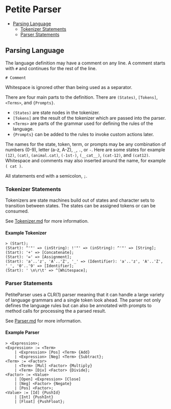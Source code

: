 ﻿# Petite Parser

- [Parsing Language](#parsing_language)
  - [Tokenizer Statements](#tokenizer_statements)
  - [Parser Statements](#parser_statements)

## Parsing Language

The language definition may have a comment on any line.
A comment starts with `#` and continues for the rest of the line.

```Plain
# Comment
```

Whitespace is ignored other than being used as a separator.

There are four main parts to the definition.
There are `(States)`, `[Tokens]`, `<Terms>`, and `{Prompts}`.

- `(States)` are state nodes in the tokenizer.
- `[Tokens]` are the result of the tokenizer which are passed into the parser.
- `<Terms>` are parts of the grammar used for defining the rules of the language.
- `{Prompts}` can be added to the rules to invoke custom actions later.

The names for the state, token, term, or prompts may be any combination of numbers (0-9),
letter (a-z, A-Z), `_`, `.`, or `-`. Here are some states for example `(12)`, `(cat)`, `(animal.cat)`,
`(-1st-)`, `(__cat__)`, `(cat-12)`, and `(cat12)`.
Whitespace and comments may also inserted around the name, for example `( cat )`.

All statements end with a semicolon, `;`.

### Tokenizer Statements

Tokenizers are state machines build out of states and character sets to transition between states.
The states can be assigned tokens or can be consumed.

See [Tokenizer.md](./Tokenizer.md) for more information.

#### Example Tokenizer

```Plain
> (Start);
(Start): ^'"' => (inString): !'"' => (inString): ^'"' => [String];
(Start): '+' => [Concatenate];
(Start): '=' => [Assignment];
(Start): 'a'..'z', 'A'..'Z', '_' => (Identifier): 'a'..'z', 'A'..'Z', '_', '0'..'9' => [Identifier];
(Start): ' \n\r\t' => ^[Whitespace];
```

### Parser Statements

PetiteParser uses a CLR(1) parser meaning that it can handle a large variety of language grammars
and a single token look ahead. The parser not only defines the language rules but
can also be annotated with prompts to method calls for processing the a parsed result.

See [Parser.md](./Parser.md) for more information.

#### Example Parser

```Plain
> <Expression>;
<Expression> := <Term>
    | <Expression> [Pos] <Term> {Add}
    | <Expression> [Neg] <Term> {Subtract};
<Term> := <Factor>
    | <Term> [Mul] <Factor> {Multiply}
    | <Term> [Div] <Factor> {Divide};
<Factor> := <Value>
    | [Open] <Expression> [Close]
    | [Neg] <Factor> {Negate}
    | [Pos] <Factor>;
<Value> := [Id] {PushId}
    | [Int] {PushInt}
    | [Float] {PushFloat};
```
